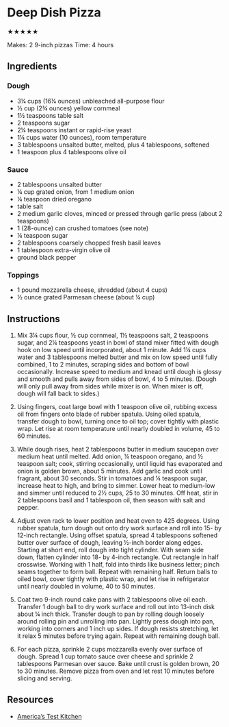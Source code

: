# Deep Dish Pizza

★★★★★

Makes: 2 9-inch pizzas
Time: 4 hours

## Ingredients

### Dough

* 3¼ cups (16¼ ounces) unbleached all-purpose flour
* ½ cup (2¾ ounces) yellow cornmeal
* 1½ teaspoons table salt
* 2 teaspoons sugar
* 2¼ teaspoons instant or rapid-rise yeast
* 1¼ cups water (10 ounces), room temperature
* 3 tablespoons unsalted butter, melted, plus 4 tablespoons, softened
* 1 teaspoon plus 4 tablespoons olive oil

### Sauce

* 2 tablespoons unsalted butter
* ¼ cup grated onion, from 1 medium onion
* ¼ teaspoon dried oregano
* table salt
* 2 medium garlic cloves, minced or pressed through garlic press (about 2 teaspoons)
* 1 (28-ounce) can crushed tomatoes (see note)
* ¼ teaspoon sugar
* 2 tablespoons coarsely chopped fresh basil leaves
* 1 tablespoon extra-virgin olive oil
* ground black pepper

### Toppings

* 1 pound mozzarella cheese, shredded (about 4 cups)
* ½ ounce grated Parmesan cheese (about ¼ cup)

## Instructions

1. Mix 3¼ cups flour, ½ cup cornmeal, 1½ teaspoons salt, 2 teaspoons sugar, and 2¼ teaspoons yeast in bowl of stand mixer fitted with dough hook on low speed until incorporated, about 1 minute. Add 1¼ cups water and 3 tablespoons melted butter and mix on low speed until fully combined, 1 to 2 minutes, scraping sides and bottom of bowl occasionally. Increase speed to medium and knead until dough is glossy and smooth and pulls away from sides of bowl, 4 to 5 minutes. (Dough will only pull away from sides while mixer is on. When mixer is off, dough will fall back to sides.)

2. Using fingers, coat large bowl with 1 teaspoon olive oil, rubbing excess oil from fingers onto blade of rubber spatula. Using oiled spatula, transfer dough to bowl, turning once to oil top; cover tightly with plastic wrap. Let rise at room temperature until nearly doubled in volume, 45 to 60 minutes.

3. While dough rises, heat 2 tablespoons butter in medium saucepan over medium heat until melted. Add onion, ¼ teaspoon oregano, and ½ teaspoon salt; cook, stirring occasionally, until liquid has evaporated and onion is golden brown, about 5 minutes. Add garlic and cook until fragrant, about 30 seconds. Stir in tomatoes and ¼ teaspoon sugar, increase heat to high, and bring to simmer. Lower heat to medium-low and simmer until reduced to 2½ cups, 25 to 30 minutes. Off heat, stir in 2 tablespoons basil and 1 tablespoon oil, then season with salt and pepper.

4. Adjust oven rack to lower position and heat oven to 425 degrees. Using rubber spatula, turn dough out onto dry work surface and roll into 15- by 12-inch rectangle. Using offset spatula, spread 4 tablespoons softened butter over surface of dough, leaving ½-inch border along edges. Starting at short end, roll dough into tight cylinder. With seam side down, flatten cylinder into 18- by 4-inch rectangle. Cut rectangle in half crosswise. Working with 1 half, fold into thirds like business letter; pinch seams together to form ball. Repeat with remaining half. Return balls to oiled bowl, cover tightly with plastic wrap, and let rise in refrigerator until nearly doubled in volume, 40 to 50 minutes.

5. Coat two 9-inch round cake pans with 2 tablespoons olive oil each. Transfer 1 dough ball to dry work surface and roll out into 13-inch disk about ¼ inch thick. Transfer dough to pan by rolling dough loosely around rolling pin and unrolling into pan. Lightly press dough into pan, working into corners and 1 inch up sides. If dough resists stretching, let it relax 5 minutes before trying again. Repeat with remaining dough ball.

6. For each pizza, sprinkle 2 cups mozzarella evenly over surface of dough. Spread 1 cup tomato sauce over cheese and sprinkle 2 tablespoons Parmesan over sauce. Bake until crust is golden brown, 20 to 30 minutes. Remove pizza from oven and let rest 10 minutes before slicing and serving.

## Resources

* [America’s Test Kitchen](https://www.americastestkitchen.com/recipes/5033-chicago-style-deep-dish-pizza)
